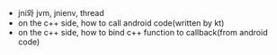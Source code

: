 
* jni와 jvm, jnienv, thread
* on the c++ side, how to call android code(written by kt)
* on the c++ side, how to bind c++ function to callback(from android code)